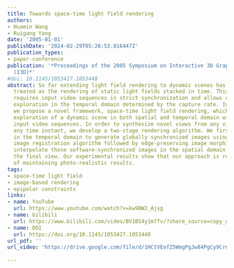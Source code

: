 ```yaml
---
title: Towards space-time light field rendering
authors:
- Huamin Wang
- Ruigang Yang
date: '2005-01-01'
publishDate: '2024-02-29T05:26:53.816447Z'
publication_types:
- paper-conference
publication: '*Proceedings of the 2005 Symposium on Interactive 3D Graphics and Games
  (I3D)*'
#doi: 10.1145/1053427.1053448
abstract: So far extending light field rendering to dynamic scenes has been trivially
  treated as the rendering of static light fields stacked in time. This type of approaches
  requires input video sequences in strict synchronization and allows only discrete
  exploration in the temporal domain determined by the capture rate. In this paper
  we propose a novel framework, space-time light field rendering, which allows continuous
  exploration of a dynamic scene in both spatial and temporal domain with unsynchronized
  input video sequences. In order to synthesize novel views from any viewpoint at
  any time instant, we develop a two-stage rendering algorithm. We first interpolate
  in the temporal domain to generate globally synchronized images using a robust spatial-temporal
  image registration algorithm followed by edge-preserving image morphing. We then
  interpolate those software-synchronized images in the spatial domain to synthesize
  the final view. Our experimental results show that our approach is robust and capable
  of maintaining photo-realistic results.
tags:
- space-time light field
- image-based rendering
- epipolar constraints
links:
- name: YouTube
  url: https://www.youtube.com/watch?v=kw9BW2_Ajyg
- name: bilibili
  url: https://www.bilibili.com/video/BV1BS4y1m7fv/?share_source=copy_web
- name: DOI
  url: https://doi.org/10.1145/1053427.1053448
url_pdf: ''
url_video: 'https://drive.google.com/file/d/1HCtVEofZ5WmgPgJw84PgCy9CrnP7gxKR/view'
  
---
```

